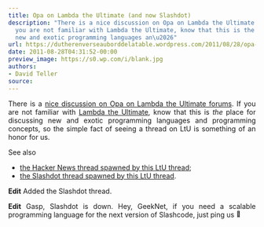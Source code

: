```yaml
---
title: Opa on Lambda the Ultimate (and now Slashdot)
description: "There is a nice discussion on Opa on Lambda the Ultimate forums. If
  you are not familiar with Lambda the Ultimate, know that this is the place for discussing
  new and exotic programming languages an\u2026"
url: https://dutherenverseauborddelatable.wordpress.com/2011/08/28/opa-on-lambda-the-ultimate/
date: 2011-08-28T04:31:52-00:00
preview_image: https://s0.wp.com/i/blank.jpg
authors:
- David Teller
source:
---
```


<p style="text-align:justify;">There is a <a href="http://lambda-the-ultimate.org/node/4336">nice discussion on Opa on Lambda the Ultimate forums</a>. If you are not familiar with <a href="http://lambda-the-ultimate.org/">Lambda the Ultimate</a>, know that this is <em>the</em> place for discussing new and exotic programming languages and programming concepts, so the simple fact of seeing a thread on LtU is something of an honor for us.</p>
<p style="text-align:justify;">See also</p>
<ul>
<li><a href="http://news.ycombinator.com/item?id=2925609">the Hacker News thread spawned by this LtU thread</a>;</li>
<li><a href="http://developers.slashdot.org/story/11/08/27/2115210/Announcing-Opa-Making-Web-Programming-Transparent">the Slashdot thread spawned by this LtU thread</a>.</li>
</ul>
<p style="text-align:justify;"><strong>Edit</strong> Added the Slashdot thread.</p>
<p style="text-align:justify;"><strong>Edit</strong> Gasp, Slashdot is down. Hey, GeekNet, if you need a scalable programming language for the next version of Slashcode, just ping us <img src="https://s0.wp.com/wp-content/mu-plugins/wpcom-smileys/twemoji/2/72x72/1f642.png" alt="&#128578;" class="wp-smiley" style="height: 1em; max-height: 1em;"/></p>

